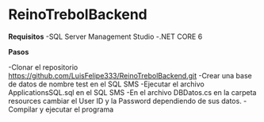 # ReinoTrebolBackend

**Requisitos**
-SQL Server Management Studio
-.NET CORE 6

**Pasos**

-Clonar el repositorio https://github.com/LuisFelipe333/ReinoTrebolBackend.git
-Crear una base de datos de nombre test en el SQL SMS
-Ejecutar el archivo ApplicationsSQL.sql en el SQL SMS
-En el archivo DBDatos.cs en la carpeta resources cambiar el User ID y la Password dependiendo de sus datos.
-Compilar y ejecutar el programa
